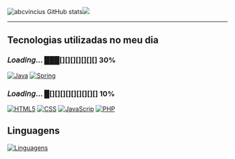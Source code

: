 

![abcvincius GitHub stats](https://github-readme-stats.vercel.app/api?username=abcvinicius&show_icons=true&theme=dark)![](https://i.gifer.com/origin/8d/8da61b6b25eba3eb409a3737bb49344d_w200.gif)

---

## Tecnologias utilizadas no meu dia 
### 𝘓𝘰𝘢𝘥𝘪𝘯𝘨… ███[][][][][][][] 30%
[![Java](https://img.shields.io/badge/Java-ED8B00?style=for-the-badge&logo=java&logoColor=red)]()
[![Spring](https://img.shields.io/badge/Spring-6DB33F?style=for-the-badge&logo=spring&logoColor=white)]() 

### 𝘓𝘰𝘢𝘥𝘪𝘯𝘨… █[][][][][][][][][] 10%
[![HTML5](https://img.shields.io/badge/HTML5-E34F26?style=for-the-badge&logo=html5&logoColor=white)]()
[![CSS](https://img.shields.io/badge/CSS3-1572B6?style=for-the-badge&logo=css3&logoColor=white)]()
[![JavaScrip](https://img.shields.io/badge/JavaScript-323330?style=for-the-badge&logo=javascript&logoColor=F7DF1E)]()
[![PHP](https://img.shields.io/badge/PHP-777BB4?style=for-the-badge&logo=php&logoColor=white)]()

## Linguagens
[![Linguagens](https://github-readme-stats.vercel.app/api/top-langs/?username=abcvinicius&layout=compact)](https://github.com/anuraghazra/github-readme-stats)
